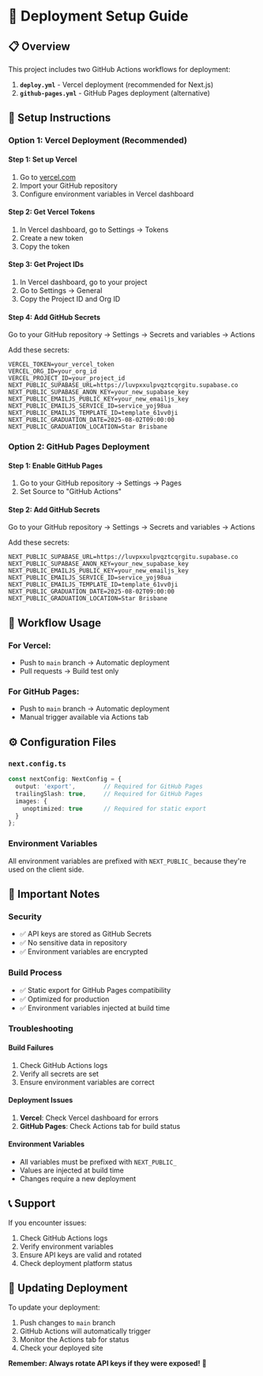 # 🚀 Deployment Setup Guide

## 📋 Overview

This project includes two GitHub Actions workflows for deployment:

1. **`deploy.yml`** - Vercel deployment (recommended for Next.js)
2. **`github-pages.yml`** - GitHub Pages deployment (alternative)

## 🔧 Setup Instructions

### Option 1: Vercel Deployment (Recommended)

#### Step 1: Set up Vercel
1. Go to [vercel.com](https://vercel.com)
2. Import your GitHub repository
3. Configure environment variables in Vercel dashboard

#### Step 2: Get Vercel Tokens
1. In Vercel dashboard, go to Settings → Tokens
2. Create a new token
3. Copy the token

#### Step 3: Get Project IDs
1. In Vercel dashboard, go to your project
2. Go to Settings → General
3. Copy the Project ID and Org ID

#### Step 4: Add GitHub Secrets
Go to your GitHub repository → Settings → Secrets and variables → Actions

Add these secrets:
```
VERCEL_TOKEN=your_vercel_token
VERCEL_ORG_ID=your_org_id
VERCEL_PROJECT_ID=your_project_id
NEXT_PUBLIC_SUPABASE_URL=https://luvpxxulpvqztcqrgitu.supabase.co
NEXT_PUBLIC_SUPABASE_ANON_KEY=your_new_supabase_key
NEXT_PUBLIC_EMAILJS_PUBLIC_KEY=your_new_emailjs_key
NEXT_PUBLIC_EMAILJS_SERVICE_ID=service_yoj98ua
NEXT_PUBLIC_EMAILJS_TEMPLATE_ID=template_61vv0ji
NEXT_PUBLIC_GRADUATION_DATE=2025-08-02T09:00:00
NEXT_PUBLIC_GRADUATION_LOCATION=Star Brisbane
```

### Option 2: GitHub Pages Deployment

#### Step 1: Enable GitHub Pages
1. Go to your GitHub repository → Settings → Pages
2. Set Source to "GitHub Actions"

#### Step 2: Add GitHub Secrets
Go to your GitHub repository → Settings → Secrets and variables → Actions

Add these secrets:
```
NEXT_PUBLIC_SUPABASE_URL=https://luvpxxulpvqztcqrgitu.supabase.co
NEXT_PUBLIC_SUPABASE_ANON_KEY=your_new_supabase_key
NEXT_PUBLIC_EMAILJS_PUBLIC_KEY=your_new_emailjs_key
NEXT_PUBLIC_EMAILJS_SERVICE_ID=service_yoj98ua
NEXT_PUBLIC_EMAILJS_TEMPLATE_ID=template_61vv0ji
NEXT_PUBLIC_GRADUATION_DATE=2025-08-02T09:00:00
NEXT_PUBLIC_GRADUATION_LOCATION=Star Brisbane
```

## 🔄 Workflow Usage

### For Vercel:
- Push to `main` branch → Automatic deployment
- Pull requests → Build test only

### For GitHub Pages:
- Push to `main` branch → Automatic deployment
- Manual trigger available via Actions tab

## ⚙️ Configuration Files

### `next.config.ts`
```typescript
const nextConfig: NextConfig = {
  output: 'export',        // Required for GitHub Pages
  trailingSlash: true,     // Required for GitHub Pages
  images: {
    unoptimized: true      // Required for static export
  }
};
```

### Environment Variables
All environment variables are prefixed with `NEXT_PUBLIC_` because they're used on the client side.

## 🚨 Important Notes

### Security
- ✅ API keys are stored as GitHub Secrets
- ✅ No sensitive data in repository
- ✅ Environment variables are encrypted

### Build Process
- ✅ Static export for GitHub Pages compatibility
- ✅ Optimized for production
- ✅ Environment variables injected at build time

### Troubleshooting

#### Build Failures
1. Check GitHub Actions logs
2. Verify all secrets are set
3. Ensure environment variables are correct

#### Deployment Issues
1. **Vercel**: Check Vercel dashboard for errors
2. **GitHub Pages**: Check Actions tab for build status

#### Environment Variables
- All variables must be prefixed with `NEXT_PUBLIC_`
- Values are injected at build time
- Changes require a new deployment

## 📞 Support

If you encounter issues:
1. Check GitHub Actions logs
2. Verify environment variables
3. Ensure API keys are valid and rotated
4. Check deployment platform status

## 🔄 Updating Deployment

To update your deployment:
1. Push changes to `main` branch
2. GitHub Actions will automatically trigger
3. Monitor the Actions tab for status
4. Check your deployed site

**Remember: Always rotate API keys if they were exposed!** 🔐 